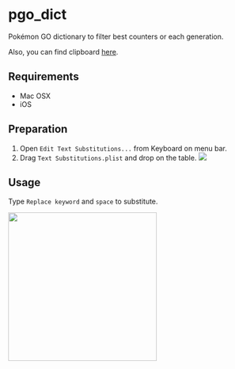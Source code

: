 # pgo_dict
Pokémon GO dictionary to filter best counters or each generation.

Also, you can find clipboard [here](https://mxxiv.net/#/pgo#pgo_top).

## Requirements
- Mac OSX
- iOS

## Preparation
1. Open `Edit Text Substitutions...` from Keyboard on menu bar.
2. Drag `Text Substitutions.plist` and drop on the table.
![](preparation.gif)

## Usage
Type `Replace keyword` and `space` to substitute.

<img src="usage.gif" width="300px">
